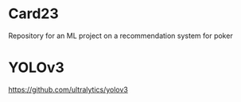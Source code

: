 # Card23
Repository for an ML project on a recommendation system for poker

# YOLOv3 
https://github.com/ultralytics/yolov3

